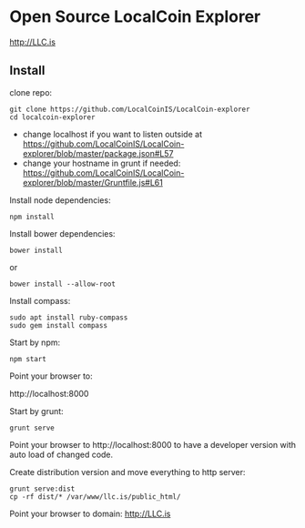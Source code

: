 # Open Source LocalCoin Explorer

http://LLC.is

## Install

clone repo:

```
git clone https://github.com/LocalCoinIS/LocalCoin-explorer
cd localcoin-explorer
```

* change localhost if you want to listen outside at https://github.com/LocalCoinIS/LocalCoin-explorer/blob/master/package.json#L57
* change your hostname in grunt if needed: https://github.com/LocalCoinIS/LocalCoin-explorer/blob/master/Gruntfile.js#L61

Install node dependencies:

`npm install`

Install bower dependencies:

`bower install`

or

`bower install --allow-root`

Install compass:

```
sudo apt install ruby-compass
sudo gem install compass
```

Start by npm:

`npm start`

Point your browser to:

http://localhost:8000

Start by grunt:

`grunt serve`

Point your browser to http://localhost:8000 to have a developer version with auto load of changed code.

Create distribution version and move everything to http server:

```
grunt serve:dist
cp -rf dist/* /var/www/llc.is/public_html/
```

Point your browser to domain: http://LLC.is
